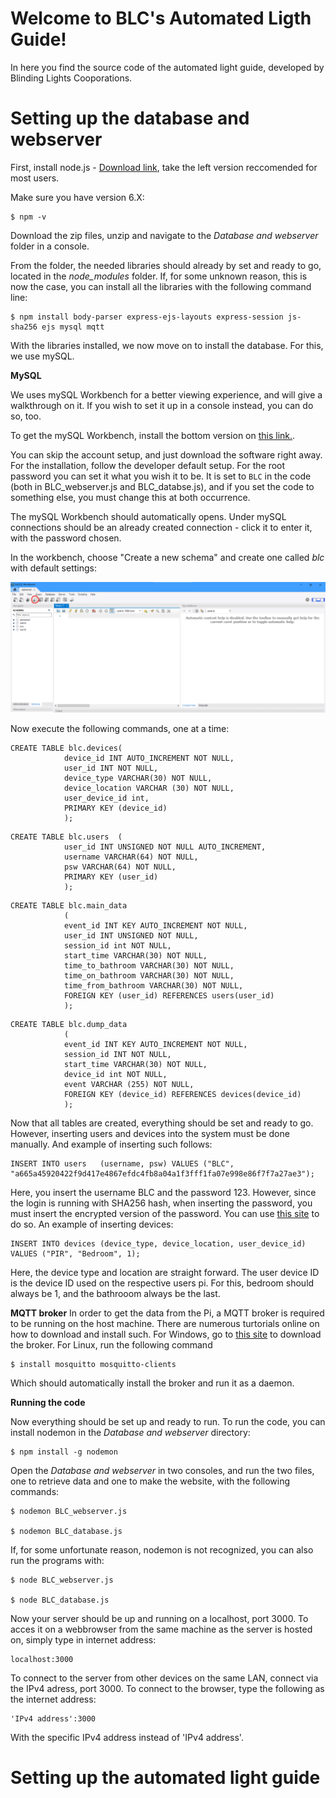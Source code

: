 # Welcome to BLC's Automated Ligth Guide!

In here you find the source code of the automated light guide, developed by Blinding Lights Cooporations. 


# Setting up the database and webserver

First, install node.js - [Download link](https://nodejs.org/en/), take the left version reccomended for most users.

Make sure you have version 6.X:

	$ npm -v

Download the zip files, unzip and navigate to the *Database and webserver* folder in a console.

From the folder, the needed libraries should already by set and ready to go, located in the *node_modules* folder. If, for some unknown reason, this is now the case, you can install all the libraries with the following command line:

	$ npm install body-parser express-ejs-layouts express-session js-sha256 ejs mysql mqtt

With the libraries installed, we now move on to install the database. For this, we use mySQL.

**MySQL**

We uses mySQL Workbench for a better viewing experience, and will give a walkthrough on it. If you wish to set it up in a console instead, you can do so, too. 

To get the mySQL Workbench, install the bottom version on [this link.](https://dev.mysql.com/downloads/installer/). 

You can skip the account setup, and just download the software right away. For the installation, follow the developer default setup. For the root password you can set it what you wish it to be. It is set to ```BLC``` in the code (both in BLC_webserver.js and BLC_databse.js), and if you set the code to something else, you must change this at both occurrence.

The mySQL Workbench should automatically opens. Under mySQL connections should be an already created connection - click it to enter it, with the password chosen.

In the workbench, choose "Create a new schema" and create one called *blc* with default settings:

![How to make schema](https://github.com/Biorrith/Software-Teknologi/blob/main/pictures/schema.png)

Now execute the following commands, one at a time:

```
CREATE TABLE blc.devices(
			device_id INT AUTO_INCREMENT NOT NULL, 
			user_id INT NOT NULL, 
			device_type VARCHAR(30) NOT NULL, 
			device_location VARCHAR (30) NOT NULL,
			user_device_id int,
			PRIMARY KEY (device_id)
			);
```
```
CREATE TABLE blc.users  (
			user_id INT UNSIGNED NOT NULL AUTO_INCREMENT,  
		 	username VARCHAR(64) NOT NULL,  
			psw VARCHAR(64) NOT NULL, 
			PRIMARY KEY (user_id)
			);
```
```
CREATE TABLE blc.main_data 	
			(
			event_id INT KEY AUTO_INCREMENT NOT NULL, 
			user_id INT UNSIGNED NOT NULL, 
			session_id int NOT NULL,
			start_time VARCHAR(30) NOT NULL,  
			time_to_bathroom VARCHAR(30) NOT NULL, 
			time_on_bathroom VARCHAR(30) NOT NULL,  
			time_from_bathroom VARCHAR(30) NOT NULL, 
			FOREIGN KEY (user_id) REFERENCES users(user_id)
			);
```
```
CREATE TABLE blc.dump_data
			(
			event_id INT KEY AUTO_INCREMENT NOT NULL, 
			session_id INT NOT NULL,
			start_time VARCHAR(30) NOT NULL,
			device_id int NOT NULL, 
			event VARCHAR (255) NOT NULL, 
			FOREIGN KEY (device_id) REFERENCES devices(device_id)
			);
```
Now that all tables are created, everything should be set and ready to go. However, inserting users and devices into the system must be done manually. And example of inserting such follows:
```
INSERT INTO users   (username, psw) VALUES ("BLC", "a665a45920422f9d417e4867efdc4fb8a04a1f3fff1fa07e998e86f7f7a27ae3");
```
Here, you insert the username BLC and the password 123. However, since the login is running with SHA256 hash, when inserting the password, you must insert the encrypted version of the password. You can use [this site](https://emn178.github.io/online-tools/sha256.html) to do so.
An example of inserting devices:
```
INSERT INTO devices (device_type, device_location, user_device_id) VALUES ("PIR", "Bedroom", 1);
```
Here, the device type and location are straight forward. The user device ID is the device ID used on the respective users pi. For this, bedroom should always be 1, and the bathrooom always be the last.

**MQTT broker**
In order to get the data from the Pi, a MQTT broker is required to be running on the host machine. There are numerous turtorials online on how to download and install such. For Windows, go to [this site](https://mosquitto.org/download/) to download the broker. For Linux, run the following command

	$ install mosquitto mosquitto-clients

Which should automatically install the broker and run it as a daemon.

**Running the code**

Now everything should be set up and ready to run. To run the code, you can install nodemon in the *Database and webserver* directory:

	$ npm install -g nodemon
	
Open the *Database and webserver* in two consoles, and run the two files, one to retrieve data and one to make the website, with the following commands:

	$ nodemon BLC_webserver.js
	
	$ nodemon BLC_database.js

If, for some unfortunate reason, nodemon is not recognized, you can also run the programs with:

	$ node BLC_webserver.js
	
	$ node BLC_database.js


Now your server should be up and running on a localhost, port 3000. To acces it on a webbrowser from the same machine as the server is hosted on, simply type in internet address:

	localhost:3000

To connect to the server from other devices on the same LAN, connect via the IPv4 adress, port 3000. To connect to the browser, type the following as the internet address:

	'IPv4 address':3000
	
With the specific IPv4 address instead of 'IPv4 address'.


# Setting up the automated light guide


